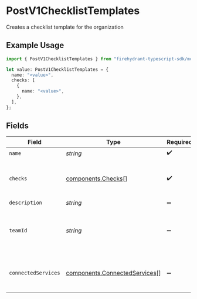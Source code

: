 # PostV1ChecklistTemplates

Creates a checklist template for the organization

## Example Usage

```typescript
import { PostV1ChecklistTemplates } from "firehydrant-typescript-sdk/models/components";

let value: PostV1ChecklistTemplates = {
  name: "<value>",
  checks: [
    {
      name: "<value>",
    },
  ],
};
```

## Fields

| Field                                                                          | Type                                                                           | Required                                                                       | Description                                                                    |
| ------------------------------------------------------------------------------ | ------------------------------------------------------------------------------ | ------------------------------------------------------------------------------ | ------------------------------------------------------------------------------ |
| `name`                                                                         | *string*                                                                       | :heavy_check_mark:                                                             | N/A                                                                            |
| `checks`                                                                       | [components.Checks](../../models/components/checks.md)[]                       | :heavy_check_mark:                                                             | An array of checks for the checklist template                                  |
| `description`                                                                  | *string*                                                                       | :heavy_minus_sign:                                                             | N/A                                                                            |
| `teamId`                                                                       | *string*                                                                       | :heavy_minus_sign:                                                             | The ID of the Team that owns the checklist template                            |
| `connectedServices`                                                            | [components.ConnectedServices](../../models/components/connectedservices.md)[] | :heavy_minus_sign:                                                             | Array of service IDs to attach checklist template to                           |